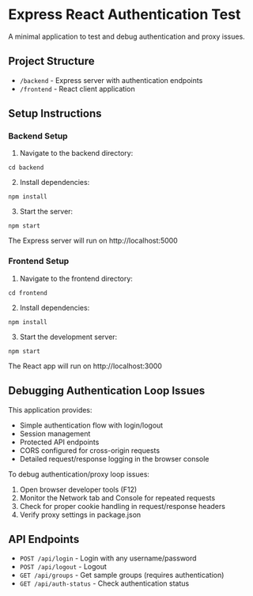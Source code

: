 # Express React Authentication Test

A minimal application to test and debug authentication and proxy issues.

## Project Structure

- `/backend` - Express server with authentication endpoints
- `/frontend` - React client application

## Setup Instructions

### Backend Setup

1. Navigate to the backend directory:
```
cd backend
```

2. Install dependencies:
```
npm install
```

3. Start the server:
```
npm start
```

The Express server will run on http://localhost:5000

### Frontend Setup

1. Navigate to the frontend directory:
```
cd frontend
```

2. Install dependencies:
```
npm install
```

3. Start the development server:
```
npm start
```

The React app will run on http://localhost:3000

## Debugging Authentication Loop Issues

This application provides:

- Simple authentication flow with login/logout
- Session management
- Protected API endpoints
- CORS configured for cross-origin requests
- Detailed request/response logging in the browser console

To debug authentication/proxy loop issues:
1. Open browser developer tools (F12)
2. Monitor the Network tab and Console for repeated requests
3. Check for proper cookie handling in request/response headers
4. Verify proxy settings in package.json

## API Endpoints

- `POST /api/login` - Login with any username/password
- `POST /api/logout` - Logout
- `GET /api/groups` - Get sample groups (requires authentication)
- `GET /api/auth-status` - Check authentication status
